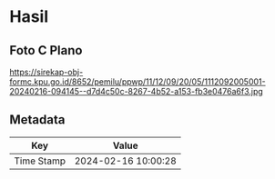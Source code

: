# Hasil

## Foto C Plano

https://sirekap-obj-formc.kpu.go.id/8652/pemilu/ppwp/11/12/09/20/05/1112092005001-20240216-094145--d7d4c50c-8267-4b52-a153-fb3e0476a6f3.jpg


## Metadata

| Key        | Value               |
| ---------- | ------------------- |
| Time Stamp | 2024-02-16 10:00:28 |



